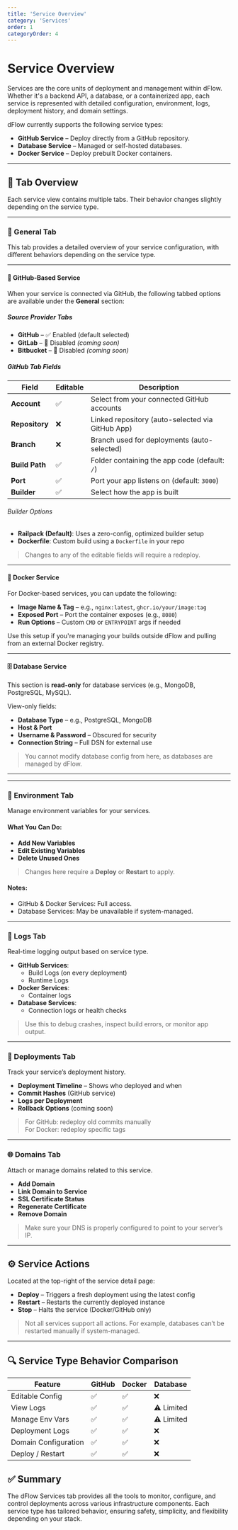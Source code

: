 ```yaml
---
title: 'Service Overview'
category: 'Services'
order: 1
categoryOrder: 4
---
```


# Service Overview

Services are the core units of deployment and management within dFlow. Whether
it's a backend API, a database, or a containerized app, each service is
represented with detailed configuration, environment, logs, deployment history,
and domain settings.

dFlow currently supports the following service types:

- **GitHub Service** – Deploy directly from a GitHub repository.
- **Database Service** – Managed or self-hosted databases.
- **Docker Service** – Deploy prebuilt Docker containers.

---

## 🔀 Tab Overview

Each service view contains multiple tabs. Their behavior changes slightly
depending on the service type.

---

### 🔧 General Tab

This tab provides a detailed overview of your service configuration, with
different behaviors depending on the service type.

---

#### 🧩 GitHub-Based Service

When your service is connected via GitHub, the following tabbed options are
available under the **General** section:

##### Source Provider Tabs

- **GitHub** – ✅ Enabled (default selected)
- **GitLab** – 🚫 Disabled _(coming soon)_
- **Bitbucket** – 🚫 Disabled _(coming soon)_

##### GitHub Tab Fields

<table>
  <thead>
    <tr>
      <th>Field</th>
      <th>Editable</th>
      <th>Description</th>
    </tr>
  </thead>
  <tbody>
    <tr>
      <td><strong>Account</strong></td>
      <td>✅</td>
      <td>Select from your connected GitHub accounts</td>
    </tr>
    <tr>
      <td><strong>Repository</strong></td>
      <td>❌</td>
      <td>Linked repository (auto-selected via GitHub App)</td>
    </tr>
    <tr>
      <td><strong>Branch</strong></td>
      <td>❌</td>
      <td>Branch used for deployments (auto-selected)</td>
    </tr>
    <tr>
      <td><strong>Build Path</strong></td>
      <td>✅</td>
      <td>Folder containing the app code (default: <code>/</code>)</td>
    </tr>
    <tr>
      <td><strong>Port</strong></td>
      <td>✅</td>
      <td>Port your app listens on (default: <code>3000</code>)</td>
    </tr>
    <tr>
      <td><strong>Builder</strong></td>
      <td>✅</td>
      <td>Select how the app is built</td>
    </tr>
  </tbody>
</table>

###### Builder Options

- **Railpack (Default)**: Uses a zero-config, optimized builder setup
- **Dockerfile**: Custom build using a `Dockerfile` in your repo

> Changes to any of the editable fields will require a redeploy.

---

#### 🐳 Docker Service

For Docker-based services, you can update the following:

- **Image Name & Tag** – e.g., `nginx:latest`, `ghcr.io/your/image:tag`
- **Exposed Port** – Port the container exposes (e.g., `8080`)
- **Run Options** – Custom `CMD` or `ENTRYPOINT` args if needed

Use this setup if you're managing your builds outside dFlow and pulling from an
external Docker registry.

---

#### 🗄️ Database Service

This section is **read-only** for database services (e.g., MongoDB, PostgreSQL,
MySQL).

View-only fields:

- **Database Type** – e.g., PostgreSQL, MongoDB
- **Host & Port**
- **Username & Password** – Obscured for security
- **Connection String** – Full DSN for external use

> You cannot modify database config from here, as databases are managed by
> dFlow.

---

---

### 🌱 Environment Tab

Manage environment variables for your services.

#### What You Can Do:

- **Add New Variables**
- **Edit Existing Variables**
- **Delete Unused Ones**

> Changes here require a **Deploy** or **Restart** to apply.

#### Notes:

- GitHub & Docker Services: Full access.
- Database Services: May be unavailable if system-managed.

---

### 📜 Logs Tab

Real-time logging output based on service type.

- **GitHub Services**:
  - Build Logs (on every deployment)
  - Runtime Logs
- **Docker Services**:
  - Container logs
- **Database Services**:
  - Connection logs or health checks

> Use this to debug crashes, inspect build errors, or monitor app output.

---

### 🚀 Deployments Tab

Track your service’s deployment history.

- **Deployment Timeline** – Shows who deployed and when
- **Commit Hashes** (GitHub service)
- **Logs per Deployment**
- **Rollback Options** (coming soon)

> For GitHub: redeploy old commits manually  
> For Docker: redeploy specific tags

---

### 🌐 Domains Tab

Attach or manage domains related to this service.

- **Add Domain**
- **Link Domain to Service**
- **SSL Certificate Status**
- **Regenerate Certificate**
- **Remove Domain**

> Make sure your DNS is properly configured to point to your server’s IP.

---

## ⚙️ Service Actions

Located at the top-right of the service detail page:

- **Deploy** – Triggers a fresh deployment using the latest config
- **Restart** – Restarts the currently deployed instance
- **Stop** – Halts the service (Docker/GitHub only)

> Not all services support all actions. For example, databases can’t be
> restarted manually if system-managed.

---

## 🔍 Service Type Behavior Comparison

<table>
  <thead>
    <tr>
      <th>Feature</th>
      <th>GitHub</th>
      <th>Docker</th>
      <th>Database</th>
    </tr>
  </thead>
  <tbody>
    <tr>
      <td>Editable Config</td>
      <td>✅</td>
      <td>✅</td>
      <td>❌</td>
    </tr>
    <tr>
      <td>View Logs</td>
      <td>✅</td>
      <td>✅</td>
      <td>⚠️ Limited</td>
    </tr>
    <tr>
      <td>Manage Env Vars</td>
      <td>✅</td>
      <td>✅</td>
      <td>⚠️ Limited</td>
    </tr>
    <tr>
      <td>Deployment Logs</td>
      <td>✅</td>
      <td>✅</td>
      <td>❌</td>
    </tr>
    <tr>
      <td>Domain Configuration</td>
      <td>✅</td>
      <td>✅</td>
      <td>❌</td>
    </tr>
    <tr>
      <td>Deploy / Restart</td>
      <td>✅</td>
      <td>✅</td>
      <td>❌</td>
    </tr>
  </tbody>
</table>

## ✅ Summary

The dFlow Services tab provides all the tools to monitor, configure, and control
deployments across various infrastructure components. Each service type has
tailored behavior, ensuring safety, simplicity, and flexibility depending on
your stack.
